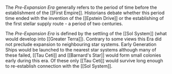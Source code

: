 The *Pre-Expansion Era* generally refers  to the period of time before the establishment of the [[First Empire]]. Historians debate whether this period time ended with the invention of the [[Epstein Drive]] or the establishing of the first stellar supply route - a period of two centuries.  

The *Pre-Expansion Era* is defined by the settling of the [[Sol System]] (what would develop into [[Greater Terra]]). Contrary to some views this Era did not preclude expansion to neighbouring star systems. Early Generation Ships would be launched to the nearest star systems although many of these failed, [[Tau Ceti]] and [[Barnard's Star]] would form small colonies early during this era. Of these only [[Tau Ceti]] would survive long enough to re-establish connection with the [[Sol System]].